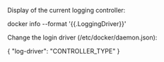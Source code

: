 Display of the current logging controller:

docker info --format '{{.LoggingDriver}}'

Change the login driver (/etc/docker/daemon.json):

{
    "log-driver": "CONTROLLER_TYPE"
}